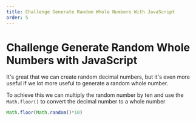 ```yaml
---
title: Challenge Generate Random Whole Numbers With JavaScript
order: 5
---
```

# Challenge Generate Random Whole Numbers with JavaScript

It's great that we can create random decimal numbers, but it's even more useful if we lot more useful to generate a random whole number.

To achieve this we can multiply the random number by ten and use the `Math.floor()` to convert the decimal number to a whole number

```javascript
Math.floor(Math.random()*10)
```
